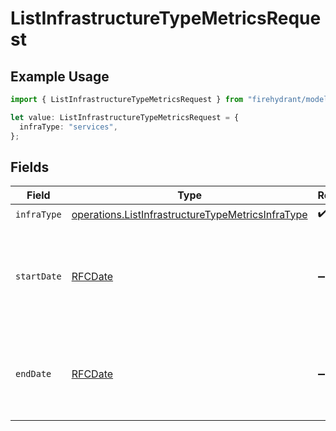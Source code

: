 # ListInfrastructureTypeMetricsRequest

## Example Usage

```typescript
import { ListInfrastructureTypeMetricsRequest } from "firehydrant/models/operations";

let value: ListInfrastructureTypeMetricsRequest = {
  infraType: "services",
};
```

## Fields

| Field                                                                                                                  | Type                                                                                                                   | Required                                                                                                               | Description                                                                                                            |
| ---------------------------------------------------------------------------------------------------------------------- | ---------------------------------------------------------------------------------------------------------------------- | ---------------------------------------------------------------------------------------------------------------------- | ---------------------------------------------------------------------------------------------------------------------- |
| `infraType`                                                                                                            | [operations.ListInfrastructureTypeMetricsInfraType](../../models/operations/listinfrastructuretypemetricsinfratype.md) | :heavy_check_mark:                                                                                                     | N/A                                                                                                                    |
| `startDate`                                                                                                            | [RFCDate](../../types/rfcdate.md)                                                                                      | :heavy_minus_sign:                                                                                                     | The start date to return metrics from; defaults to 30 days ago                                                         |
| `endDate`                                                                                                              | [RFCDate](../../types/rfcdate.md)                                                                                      | :heavy_minus_sign:                                                                                                     | The end date to return metrics from, defaults to today                                                                 |
